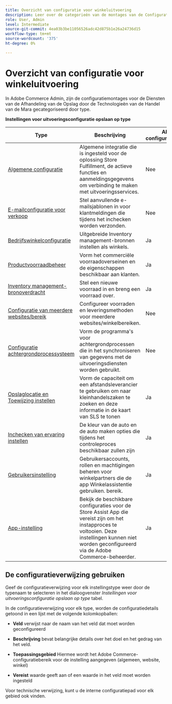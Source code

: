 ```yaml
---
title: Overzicht van configuratie voor winkeluitvoering
description: Leer over de categorieën van de montages van de Configuratie Admin beschikbaar voor de oplossing van de Behandeling van de Opslag en hoe zij worden gevormd.
role: User, Admin
level: Intermediate
source-git-commit: 4ea03b3be11056526adc42d875b1e26a24736d15
workflow-type: tm+mt
source-wordcount: '375'
ht-degree: 0%

---
```


# Overzicht van configuratie voor winkeluitvoering

In Adobe Commerce Admin, zijn de configuratiemontages voor de Diensten van de Afhandeling van de Opslag door de Technologieën van de Handel van de Mara gecategoriseerd door type.

**Instellingen voor uitvoeringsconfiguratie opslaan op type**

| **Type** | **Beschrijving** | **API configureerbaar** |
|--------------------------------------------------------------------------|--------------------------------------------------------------------------------------------------------------------------------------------------------------------------|----------------------|
| [Algemene configuratie](enable-general.md) | Algemene integratie die is ingesteld voor de oplossing Store Fulfillment, de actieve functies en aanmeldingsgegevens om verbinding te maken met uitvoeringsservices. | Nee |
| [E-mailconfiguratie voor verkoop](sales-emails.md) | Stel aanvullende e-mailsjablonen in voor klantmeldingen die tijdens het inchecken worden verzonden. | Nee |
| [Bedrijfswinkelconfiguratie](merchant-store-configuration.md) | Uitgebreide Inventory management-bronnen instellen als winkels. | Ja |
| [Productvoorraadbeheer](product-stock.md) | Vorm het commerciële voorraadoverseinen en de eigenschappen beschikbaar aan klanten. | Ja |
| [Inventory management-bronoverdracht](inventory-stock-transfer.md) | Stel een nieuwe voorraad in en breng een voorraad over. | Ja |
| [Configuratie van meerdere websites/bereik](multi-site-and-scope-config.md) | Configureer voorraden en leveringsmethoden voor meerdere websites/winkelbereiken. | Nee |
| [Configuratie achtergrondprocessysteem](background-processes.md) | Vorm de programma&#39;s voor achtergrondprocessen die in het synchroniseren van gegevens met de uitvoeringsdiensten worden gebruikt. | Nee |
| [Opslaglocatie en Toewijzing instellen](store-location-map-provider-setup.md) | Vorm de capaciteit om een afstandsleverancier te gebruiken om naar kleinhandelszaken te zoeken en deze informatie in de kaart van SLS te tonen | Ja |
| [Inchecken van ervaring instellen](store-location-map-provider-setup.md) | De kleur van de auto en de auto maken opties die tijdens het controleproces beschikbaar zullen zijn | Ja |
| [Gebruikersinstelling](user-setup.md) | Gebruikersaccounts, rollen en machtigingen beheren voor winkelpartners die de app Winkelassistentie gebruiken. bereik. | Ja |
| [App-instelling](app-setup.md) | Bekijk de beschikbare configuraties voor de Store Assist App die vereist zijn om het instapproces te voltooien. Deze instellingen kunnen niet worden geconfigureerd via de Adobe Commerce-beheerder. | Ja |


## De configuratieverwijzing gebruiken

Geef de configuratieverwijzing voor elk instellingstype weer door de typenaam te selecteren in het dialoogvenster _Instellingen voor uitvoeringsconfiguratie opslaan op type_ tabel.

In de configuratieverwijzing voor elk type, worden de configuratiedetails getoond in een lijst met de volgende kolomkopballen:

- **Veld** verwijst naar de naam van het veld dat moet worden geconfigureerd

- **Beschrijving** bevat belangrijke details over het doel en het gedrag van het veld.

- **Toepassingsgebied** Hiermee wordt het Adobe Commerce-configuratiebereik voor de instelling aangegeven (algemeen, website, winkel)

- **Vereist** waarde geeft aan of een waarde in het veld moet worden ingesteld

Voor technische verwijzing, kunt u de interne configuratiepad voor elk gebied ook vinden.
